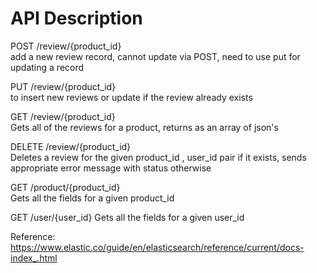 # API Description  
  
POST /review/{product_id}  
   add a new review record, cannot update via POST, need to use put for updating a record  
  
PUT /review/{product_id}  
   to insert new reviews or update if the review already exists  
  
GET /review/{product_id}  
   Gets all of the reviews for a product, returns as an array of json's  
  
DELETE /review/{product_id}  
   Deletes a review for the given product_id , user_id pair if it exists, sends appropriate error message with status otherwise  
  
GET /product/{product_id}  
   Gets all the fields for a given product_id  
  
GET  /user/{user_id}
   Gets all the fields for a given user_id  
  
   
Reference: https://www.elastic.co/guide/en/elasticsearch/reference/current/docs-index_.html